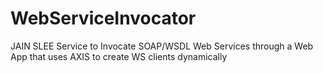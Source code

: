 WebServiceInvocator
===================

JAIN SLEE Service to Invocate SOAP/WSDL Web Services through a Web App that uses AXIS to create WS clients dynamically
